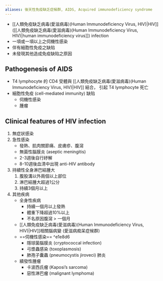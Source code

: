 ```yaml
---
aliases: 後天性免疫缺乏症候群, AIDS, Acquired immunodeficiency syndrome
---
```

- [[人類免疫缺乏病毒(愛滋病毒)(Human  Immunodeficiency Virus, HIV)|HIV]] ([[人類免疫缺乏病毒(愛滋病毒)(Human  Immunodeficiency Virus, HIV)|human immunodeficiency virus]]) infection 
- 一項或一項以上之伺機性感染 
- 伴有細胞性免疫之缺陷 
- 未發現其他造成免疫缺陷之原因
## Pathogenesis of AIDS
- T4 lymphocyte 的 CD4 受體與 [[人類免疫缺乏病毒(愛滋病毒)(Human  Immunodeficiency Virus, HIV)|HIV]] 結合， 引起 T4 lymphocyte 死亡 
- 細胞性免疫 (cell-mediated immunity) 缺陷 
	- 伺機性感染 
	- 腫瘤
## Clinical features of HIV infection
1. 無症狀感染 
2. 急性感染
	- 發熱、肌肉關節痛、皮膚疹、腹瀉
	- 無菌性腦膜炎 (aseptic meningitis)
	- 2-3週後自行紓解
	- 8-10週後血清中出現 anti-HIV antibody
3. 持續性全身淋巴結腫大 
	1. 腹股溝以外兩個以上部位 
	2. 淋巴結腫大超過1公分
	3. 持續3個月以上
4. 其他疾病
	- 全身性疾病
		- 持續一個月以上發熱
		- 體重下降超過10%以上
		- 不名原因腹瀉 > 一個月
	- [[人類免疫缺乏病毒(愛滋病毒)(Human  Immunodeficiency Virus, HIV)|HIV]]相關腦病變 (愛滋病痴呆症候群)
	- ==伺機性感染== ^e1e8d6
		- 隱球菌腦膜炎 (cryptococcal infection)
		- 弓漿蟲感染 (toxoplasmosis)
		- 肺孢子囊蟲 (pneumocystis jiroveci) 肺炎
	- 續發性腫瘤 
		- 卡波西氏瘤 (Kaposi’s sarcoma)
		- 惡性淋巴瘤 (malignant lymphoma)